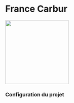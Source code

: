 <h1>France Carbur</h1>
<img src="https://media.discordapp.net/attachments/1286350811110309908/1286350848976490567/siteIcon__.png?ex=66eee895&is=66ed9715&hm=c9a57e5b677521477c211ffc0c3533b196201d25d1db3b53572cc881b69dda67&=&format=webp&quality=lossless&width=891&height=891" width="200" />
<h3>Configuration du projet</h3>

